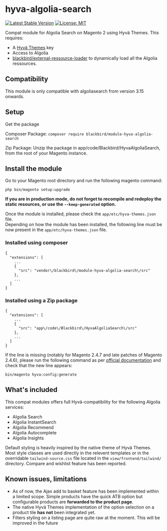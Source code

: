# hyva-algolia-search

[![Latest Stable Version](https://img.shields.io/packagist/v/blackbird/module-hyva-algolia-search.svg?style=flat-square)](https://packagist.org/packages/blackbird/module-hyva-algolia-search)
[![License: MIT](https://img.shields.io/github/license/blackbird-agency/hyva-algolia-search.svg?style=flat-square)](./LICENSE)

Compat module for Algolia Search on Magento 2 using Hyvä Themes. This requires:
- A [Hyvä Themes](https://www.hyva.io/) key
- Access to Algolia
- [blackbird/external-ressource-loader](https://github.com/blackbird-agency/external-resources-loader) to dynamically load all the Algolia ressources.

## Compatibility

This module is only compatible with algoliasearch from version 3.15 onwards.

## Setup

Get the package

Composer Package:
```composer require blackbird/module-hyva-algolia-search```

Zip Package:
Unzip the package in app/code/Blackbird/HyvaAlgoliaSearch, from the root of your Magento instance.

## Install the module

Go to your Magento root directory and run the following magento command:

```
php bin/magento setup:upgrade
```

**If you are in production mode, do not forget to recompile and redeploy the static resources, or use the `--keep-generated` option.**

Once the module is installed, please check the `app/etc/hyva-themes.json` file.   
Depending on how the module has been installed, the following line must be now present in the `app/etc/hyva-themes.json` file.

### Installed using composer

```
{
  "extensions": [
    ...
    {
      "src": "vendor\/blackbird\/module-hyva-algolia-search\/src"
    },
    ...
  ]
}
```

### Installed using a Zip package

```
{
  "extensions": [
    ...
    {
      "src": "app\/code\/Blackbird\/HyvaAlgoliaSearch\/src"
    },
    ...
  ]
}
```

If the line is missing (notably for Magento 2.4.7 and late patches of Magento 2.4.6), please run the following command as per [official documentation](https://docs.hyva.io/hyva-themes/compatibility-modules/tailwind-source-css-merging.html#1-create-the-tailwind-sourcecss-file) and check that the new line appears:

```
bin/magento hyva:config:generate
```


## What's included

This compat modules offers full Hyvä-compatibility for the following Algolia services:
- Algolia Search
- Algolia InstantSearch
- Algolia Recommend
- Algolia Autocomplete
- Algolia Insights

Default styling is heavily inspired by the native theme of Hyvä Themes. Most style classes are used directly in the relevent templates or in the overridable `tailwind-source.css` file located in the `view/frontend/tailwind/` directory.
Compare and wishlist feature has been reported.

## Known issues, limitations

- As of now, the Ajax add to basket feature has been implemented within a limited scope. Simple products have the quick ATB option but configurable products are **forwarded to the product page**.
- The native Hyvä Themes implementation of the option selection on a product tile **has not** been integrated yet.
- Filters styling on a listing page are quite raw at the moment. This will be improved in the future

